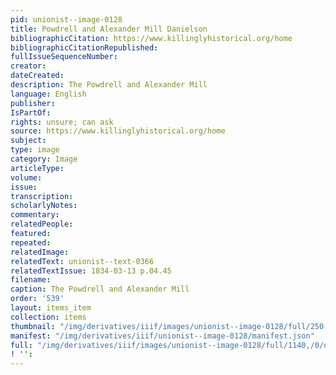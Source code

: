 ```yaml
---
pid: unionist--image-0128
title: Powdrell and Alexander Mill Danielson
bibliographicCitation: https://www.killinglyhistorical.org/home
bibliographicCitationRepublished: 
fullIssueSequenceNumber: 
creator: 
dateCreated: 
description: The Powdrell and Alexander Mill
language: English
publisher: 
IsPartOf: 
rights: unsure; can ask
source: https://www.killinglyhistorical.org/home
subject: 
type: image
category: Image
articleType: 
volume: 
issue: 
transcription: 
scholarlyNotes: 
commentary: 
relatedPeople: 
featured: 
repeated: 
relatedImage: 
relatedText: unionist--text-0366
relatedTextIssue: 1834-03-13 p.04.45
filename: 
caption: The Powdrell and Alexander Mill
order: '539'
layout: items_item
collection: items
thumbnail: "/img/derivatives/iiif/images/unionist--image-0128/full/250,/0/default.jpg"
manifest: "/img/derivatives/iiif/unionist--image-0128/manifest.json"
full: "/img/derivatives/iiif/images/unionist--image-0128/full/1140,/0/default.jpg"
! '': 
---
```

